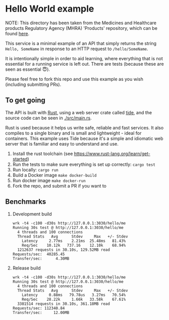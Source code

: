 # Hello World example

NOTE: This directory has been taken from the Medicines and Healthcare products Regulatory Agency (MHRA) 'Products' repository, which can be found [here](https://github.com/MHRA/products/tree/master/hello-world).

This service is a minimal example of an API that simply returns the string `Hello, SomeName` in response to an HTTP request to `/hello/SomeName`.

It is intentionally simple in order to aid learning, where everything that is not essential for a running service is left out. There are tests (because these are seen as essential 😇).

Please feel free to fork this repo and use this example as you wish (including submitting PRs).

## To get going

The API is built with [Rust](https://www.rust-lang.org/), using a web server crate called [tide](https://github.com/http-rs/tide), and the source code can be seen in [./src/main.rs](./src/main.rs).

Rust is used because it helps us write safe, reliable and fast services. It also compiles to a single binary and is small and lightweight - ideal for containers. This example uses Tide because it's a simple and idiomatic web server that is familiar and easy to understand and use.

1. Install the rust toolchain (see https://www.rust-lang.org/learn/get-started)
1. Run the tests to make sure everything is set up correctly: `cargo test`
1. Run locally: `cargo run`
1. Build a Docker image `make docker-build`
1. Run docker image `make docker-run`
1. Fork the repo, and submit a PR if you want to

## Benchmarks

1. Development build

   ```
   wrk -t4 -c100 -d30s http://127.0.0.1:3030/hello/me
   Running 30s test @ http://127.0.0.1:3030/hello/me
     4 threads and 100 connections
     Thread Stats   Avg      Stdev     Max   +/- Stdev
       Latency     2.77ms    2.21ms  25.48ms   81.43%
       Req/Sec    10.12k   737.16    12.10k    68.94%
     1212637 requests in 30.10s, 129.52MB read
   Requests/sec:  40285.45
   Transfer/sec:      4.30MB
   ```

2. Release build

   ```
   wrk -t4 -c100 -d30s http://127.0.0.1:3030/hello/me
   Running 30s test @ http://127.0.0.1:3030/hello/me
     4 threads and 100 connections
     Thread Stats   Avg      Stdev     Max   +/- Stdev
       Latency     0.88ms   79.78us   3.27ms   70.54%
       Req/Sec    28.22k     1.66k   33.58k    67.61%
     3381514 requests in 30.10s, 361.18MB read
   Requests/sec: 112340.84
   Transfer/sec:     12.00MB
   ```
